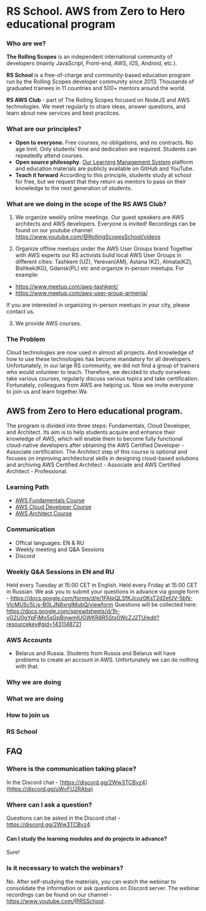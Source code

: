# RS School. AWS from Zero to Hero educational program

### Who are we?
**The Rolling Scopes** is an independent international community of developers (mainly JavaScript, Front-end, AWS, iOS, Android, etc.).

**RS School** is a free-of-charge and community-based education program run by the Rolling Scopes developer community since 2013.
Thousands of graduated trainees in 11 countries and 500+ mentors around the world.

**RS AWS Club** - part of The Rolling Scopes focused on NodeJS and AWS technologies. We meet regularly to share ideas, answer questions, and learn about new services and best practices.

### What are our principles?
- **Open to everyone.** Free courses, no obligations, and no contracts. No age limit. Only students’ time and dedication are required. Students can repeatedly attend courses.
- **Open source philosophy.** [Our Learning Management System](https://github.com/rolling-scopes/rsschool-app) platform and education materials are publicly available on GitHub and YouTube.
- **Teach it forward** According to this principle, students study at school for free, but we request that they return as mentors to pass on their knowledge to the next generation of students.

### What are we doing in the scope of the RS AWS Club?

1. We organize weekly online meetings. Our guest speakers are AWS architects and AWS developers. Everyone is invited! Recordings can be found on our youtube channel: https://www.youtube.com/@RollingScopesSchool/videos 
 

2. Organize offline meetups under the AWS User Groups brand
Together with AWS experts our RS activists build local AWS User Groups in different cities: Tashkent (UZ), Yerevan(AM), Astana (KZ), Almata(KZ), 
Bishkek(KG), Gdansk(PL) etc and organize in-person meetups.
For example:
- https://www.meetup.com/aws-tashkent/
- https://www.meetup.com/aws-user-group-armenia/

If you are interested in organizing in-person meetups in your city, please contact us.  

3. We provide AWS courses. 

### The Problem
Cloud technologies are now used in almost all projects. And knowledge of how to use these technologies has become mandatory for all developers. Unfortunately, in our large RS community, we did not find a group of trainers who would volunteer to teach. Therefore, we decided to study ourselves: take various courses, regularly discuss various topics and take certification. Fortunately, colleagues from AWS are helping us. Now we invite everyone to join us and learn together.Wa


## AWS from Zero to Hero educational program.
The program is divided into three steps: Fundamentals, Cloud Developer, and Architect. Its aim is to help students acquire and enhance their knowledge of AWS, which will enable them to become fully functional cloud-native developers after obtaining the AWS Certified Developer - Associate certification. The Architect step of this course is optional and focuses on improving architectural skills in designing cloud-based solutions and archiving AWS Certified Architect - Associate and AWS Certified Architect - Professional.

### Learning Path
- [AWS Fundamentals Course](/aws-fundamentals/)
- [AWS Cloud Developer Course](/aws-developer/)
- [AWS Architect Course](/aws-architect/)

### Communication
- Offical languages: EN & RU 
- Weekly meeting and Q&A Sessions 
- Discord 

### Weekly Q&A Sessions in EN and RU
Held every Tuesday at 15:00 CET in English.
Held every Friday at 15:00 CET in Russian.
We ask you to submit your questions in advance via google form - https://docs.google.com/forms/d/e/1FAIpQLSfKJcoz0KsT2d2efJV-5bN-VlcMUSc5Ljs-B0LJN8xrglMubQ/viewform
Questions will be collected here: https://docs.google.com/spreadsheets/d/1h-vG2U0gYpFjMo5sGpBinwmlUGWKR8R5Stx0WcZJ2TU/edit?resourcekey#gid=1431148721

### AWS Accounts 
- Belarus and Russia. Students from Russia and Belarus will have problems to create an account in AWS. Unfortunately we can do nothing with that.


### Why we are doing

### What we are doing

### How to join us

### RS School


## FAQ
### Where is the communication taking place?
In the Discord chat - [https://discord.gg/2Ww3TCBvz4](https://discord.gg/uWvFU2RAba)

### Where can I ask a question?
Questions can be asked in the Discord chat - https://discord.gg/2Ww3TCBvz4

#### Can I study the learning modules and do projects in advance?
Sure!

### Is it necessary to watch the webinars?
No. After self-studying the materials, you can watch the webinar to consolidate the information or ask questions on Discord server.
The webinar recordings can be found on our channel - https://www.youtube.com/@RSSchool.




